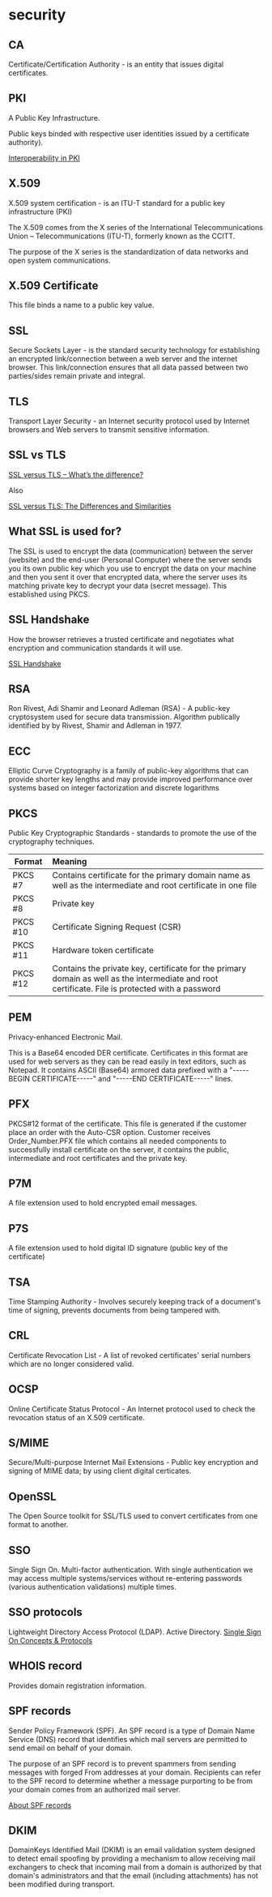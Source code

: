 # security

## CA

Certificate/Certification Authority - is an entity that issues digital certificates.

## PKI

A Public Key Infrastructure.

Public keys binded with respective user identities issued by a certificate authority).

[Interoperability in PKI](https://www.sans.org/reading-room/whitepapers/vpns/interoperability-pki-724)

## X.509

X.509 system certification - is an ITU-T standard for a public key infrastructure (PKI)

The X.509 comes from the X series of the International Telecommunications Union – Telecommunications (ITU-T), formerly known as the CCITT.

The purpose of the X series is the standardization of data networks and open system communications.

## X.509 Certificate

This file binds a name to a public key value.

## SSL 

Secure Sockets Layer - is the standard security technology for establishing an encrypted link/connection between a web server and the internet browser. This link/connection ensures that all data passed between two parties/sides remain private and integral.

## TLS

Transport Layer Security - an Internet security protocol used by Internet browsers and Web servers to transmit sensitive information.

## SSL vs TLS

[SSL versus TLS – What’s the difference?](https://luxsci.com/blog/ssl-versus-tls-whats-the-difference.html)

Also

[SSL versus TLS: The Differences and Similarities](https://luxsci.com/blog/ssl-vs-tls-the-difference.html)

## What SSL is used for?

The SSL is used to encrypt the data (communication) between the server (website) and the end-user (Personal Computer) where the server sends you its own public key which you use to encrypt the data on your machine and then you sent it over that encrypted data, where the server uses its matching private key to decrypt your data (secret message). This established using PKCS.

## SSL Handshake

How the browser retrieves a trusted certificate and negotiates what encryption and communication standards it will use.

[SSL Handshake](https://catn.com/2014/09/12/ssl-certificates-tell-me-more/)

## RSA

Ron Rivest, Adi Shamir and Leonard Adleman (RSA) - A public-key cryptosystem used for secure data transmission.
Algorithm publically identified by by Rivest, Shamir and Adleman in 1977.

## ECC

Elliptic Curve Cryptography is a family of public-key algorithms that can provide shorter key lengths and may provide improved performance over systems based on integer factorization and discrete logarithms

## PKCS

Public Key Cryptographic Standards - standards to promote the use of the cryptography techniques.

Format   | Meaning
-------- | :-------
PKCS #7  | Contains certificate for the primary domain name as well as the intermediate and root certificate in one file
PKCS #8  | Private key
PKCS #10 | Certificate Signing Request (CSR)
PKCS #11 | Hardware token certificate
PKCS #12 | Contains the private key, certificate for the primary domain as well as the intermediate and root certificate. File is protected with a password

## PEM

Privacy-enhanced Electronic Mail.

This is a Base64 encoded DER certificate. Certificates in this format are used for web servers as they can be read
easily in text editors, such as Notepad. It contains ASCII (Base64) armored data prefixed with a "-----BEGIN
CERTIFICATE-----" and "-----END CERTIFICATE-----" lines.

## PFX

PKCS#12 format of the certificate. This file is generated if the customer place an order with the Auto-CSR option.
Customer receives Order_Number.PFX file which contains all needed components to successfully install certificate
on the server, it contains the public, intermediate and root certificates and the private key.

## P7M

A file extension used to hold encrypted email messages.

## P7S

A file extension used to hold digital ID signature (public key of the certificate)

## TSA

Time Stamping Authority - Involves securely keeping track of a document's time of signing, prevents documents from being tampered with.

## CRL

Certificate Revocation List - A list of revoked certificates' serial numbers which are no longer considered valid.

## OCSP

Online Certificate Status Protocol - An Internet protocol used to check the revocation status of an X.509 certificate.

## S/MIME

Secure/Multi-purpose Internet Mail Extensions - Public key encryption and signing of MIME data; by using client digital certicates.

## OpenSSL

The Open Source toolkit for SSL/TLS used to convert certificates from one format to another.


## SSO

Single Sign On.
Multi-factor authentication.
With single authentication we may access multiple systems/services without re-entering passwords (various authentication validations) multiple times.

## SSO protocols

Lightweight Directory Access Protocol (LDAP).
Active Directory.
[Single Sign On Concepts & Protocols](https://www.giac.org/paper/gsec/3618/single-sign-concepts-protocols/105876)

## WHOIS record

Provides domain registration information.


## SPF records

Sender Policy Framework (SPF). An SPF record is a type of Domain Name Service (DNS) record that identifies which mail servers are permitted to send email on behalf of your domain.

The purpose of an SPF record is to prevent spammers from sending messages with forged From addresses at your domain. Recipients can refer to the SPF record to determine whether a message purporting to be from your domain comes from an authorized mail server.

[About SPF records](https://support.google.com/a/answer/33786?hl=en)

## DKIM

DomainKeys Identified Mail (DKIM) is an email validation system designed to detect email spoofing by providing a mechanism to allow receiving mail exchangers to check that incoming mail from a domain is authorized by that domain's administrators and that the email (including attachments) has not been modified during transport.